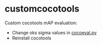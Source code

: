 # customcocotools

Custom cocotools mAP evaluation:
- Change oks sigma values in [cocoeval.py](https://github.com/tucachmo2202/customcocotools/blob/a89c9c45913c979b3dd379766b5c8f331a4efda1/customcocotools/cocoeval.py#L523)
- Reinstall cocotools
